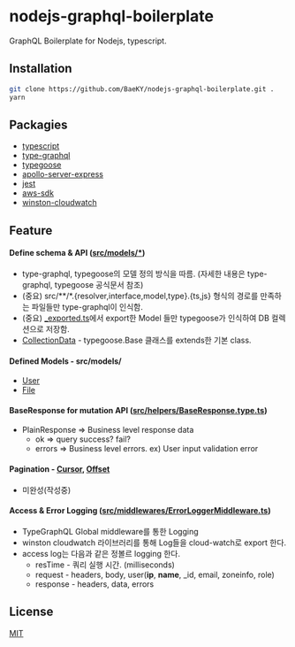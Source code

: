 # nodejs-graphql-boilerplate

GraphQL Boilerplate for Nodejs, typescript.

## Installation

```bash
git clone https://github.com/BaeKY/nodejs-graphql-boilerplate.git .
yarn
```

## Packagies
- [typescript](https://www.typescriptlang.org/)
- [type-graphql](https://typegraphql.com/)
- [typegoose](https://typegoose.github.io/typegoose/)
- [apollo-server-express](https://www.npmjs.com/package/apollo-server-express)
- [jest](https://jestjs.io/)
- [aws-sdk](https://github.com/aws/aws-sdk-js)
- [winston-cloudwatch](https://www.npmjs.com/package/winston-cloudwatch)

## Feature
#### Define schema & API ([src/models/*](src/models/))
- type-graphql, typegoose의 모델 정의 방식을 따름. (자세한 내용은 type-graphql, typegoose 공식문서 참조)
- (중요) src/**/*.{resolver,interface,model,type}.{ts,js} 형식의 경로를 만족하는 파일들만 type-graphql이 인식함.
- (중요) [_exported.ts](src/models/_exported.ts)에서 export한 Model 들만 typegoose가 인식하여 DB 컬렉션으로 저장함.
- [CollectionData](src/helpers/CollectionData.type.ts) - typegoose.Base 클래스를 extends한 기본 class. 

#### Defined Models - src/models/
- [User](src/models/User/User.type.ts)
- [File](src/models/File/File.type.ts)
#### BaseResponse for mutation API ([src/helpers/BaseResponse.type.ts](src/helpers/BaseResponse.type.ts))
- PlainResponse => Business level response data
    - ok => query success? fail?
    - errors => Business level errors. ex) User input validation error
#### Pagination - [Cursor](src/helpers/PaginationWithCursor.type.ts), [Offset](src/helpers/PaginationWithOffset.type.ts)
- 미완성(작성중)
#### Access & Error Logging ([src/middlewares/ErrorLoggerMiddleware.ts](src/middlewares/ErrorLoggerMiddleware.ts))
- TypeGraphQL Global middleware를 통한 Logging
- winston cloudwatch 라이브러리를 통해 Log들을 cloud-watch로 export 한다.
- access log는 다음과 같은 정볼르 logging 한다. 
    - resTime -  쿼리 실행 시간. (milliseconds)
    - request -  headers, body, user(**ip**, **name**, _id, email, zoneinfo, role)
    - response - headers, data, errors

## License
[MIT](https://choosealicense.com/licenses/mit/)
